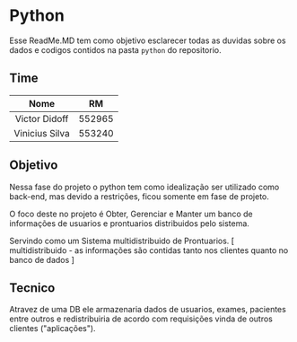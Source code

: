 # Python

Esse ReadMe.MD tem como objetivo esclarecer todas as duvidas sobre os dados e codigos contidos na pasta `python` do repositorio.

## Time

|Nome|RM|
|:--------------:|:------:|
| Victor Didoff  | 552965 |
| Vinicius Silva | 553240 |

## Objetivo

Nessa fase do projeto o python tem como idealização ser utilizado como back-end, mas devido a restrições, ficou somente em fase de projeto.

O foco deste no projeto é Obter, Gerenciar e Manter um banco de informações de usuarios e prontuarios distribuidos pelo sistema.

Servindo como um Sistema multidistribuido de Prontuarios. [ multidistribuido - as informações são contidas tanto nos clientes quanto no banco de dados ]

## Tecnico

Atravez de uma DB ele armazenaria dados de usuarios, exames, pacientes entre outros e redistribuiria de acordo com requisições vinda de outros clientes ("aplicações").
